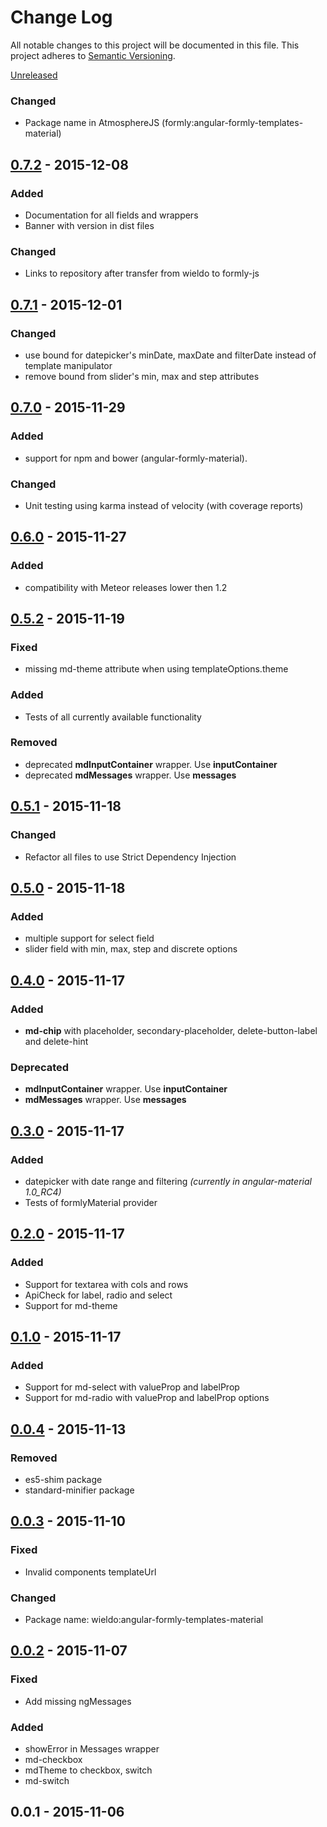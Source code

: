 Change Log
==========

All notable changes to this project will be documented in this file. This project adheres to [Semantic Versioning](http://semver.org/).

[Unreleased](https://github.com/wieldo/angular-formly-templates-material/compare/v0.7.2...HEAD)

### Changed

-	Package name in AtmosphereJS (formly:angular-formly-templates-material)

[0.7.2](https://github.com/wieldo/angular-formly-templates-material/compare/v0.7.1...v0.7.2) - 2015-12-08
---------------------------------------------------------------------------------------------------------

### Added

-	Documentation for all fields and wrappers
-	Banner with version in dist files

### Changed

-	Links to repository after transfer from wieldo to formly-js

[0.7.1](https://github.com/wieldo/angular-formly-templates-material/compare/v0.7.0...v0.7.1) - 2015-12-01
---------------------------------------------------------------------------------------------------------

### Changed

-	use bound for datepicker's minDate, maxDate and filterDate instead of template manipulator
-	remove bound from slider's min, max and step attributes

[0.7.0](https://github.com/wieldo/angular-formly-templates-material/compare/v0.6.0...v0.7.0) - 2015-11-29
---------------------------------------------------------------------------------------------------------

### Added

-	support for npm and bower (angular-formly-material).

### Changed

-	Unit testing using karma instead of velocity (with coverage reports)

[0.6.0](https://github.com/wieldo/angular-formly-templates-material/compare/v0.5.2...v0.6.0) - 2015-11-27
---------------------------------------------------------------------------------------------------------

### Added

-	compatibility with Meteor releases lower then 1.2

[0.5.2](https://github.com/wieldo/angular-formly-templates-material/compare/v0.5.1...v0.5.2) - 2015-11-19
---------------------------------------------------------------------------------------------------------

### Fixed

-	missing md-theme attribute when using templateOptions.theme

### Added

-	Tests of all currently available functionality

### Removed

-	deprecated **mdInputContainer** wrapper. Use **inputContainer**
-	deprecated **mdMessages** wrapper. Use **messages**

[0.5.1](https://github.com/wieldo/angular-formly-templates-material/compare/v0.5.0...v0.5.1) - 2015-11-18
---------------------------------------------------------------------------------------------------------

### Changed

-	Refactor all files to use Strict Dependency Injection

[0.5.0](https://github.com/wieldo/angular-formly-templates-material/compare/v0.4.0...v0.5.0) - 2015-11-18
---------------------------------------------------------------------------------------------------------

### Added

-	multiple support for select field
-	slider field with min, max, step and discrete options

[0.4.0](https://github.com/wieldo/angular-formly-templates-material/compare/v0.3.0...v0.4.0) - 2015-11-17
---------------------------------------------------------------------------------------------------------

### Added

-	**md-chip** with placeholder, secondary-placeholder, delete-button-label and delete-hint

### Deprecated

-	**mdInputContainer** wrapper. Use **inputContainer**
-	**mdMessages** wrapper. Use **messages**

[0.3.0](https://github.com/wieldo/angular-formly-templates-material/compare/v0.2.0...v0.3.0) - 2015-11-17
---------------------------------------------------------------------------------------------------------

### Added

-	datepicker with date range and filtering *(currently in angular-material 1.0_RC4)*
-	Tests of formlyMaterial provider

[0.2.0](https://github.com/wieldo/angular-formly-templates-material/compare/v0.1.0...v0.2.0) - 2015-11-17
---------------------------------------------------------------------------------------------------------

### Added

-	Support for textarea with cols and rows
-	ApiCheck for label, radio and select
-	Support for md-theme

[0.1.0](https://github.com/wieldo/angular-formly-templates-material/compare/v0.0.4...v0.1.0) - 2015-11-17
---------------------------------------------------------------------------------------------------------

### Added

-	Support for md-select with valueProp and labelProp
-	Support for md-radio with valueProp and labelProp options

[0.0.4](https://github.com/wieldo/angular-formly-templates-material/compare/v0.0.3...v0.0.4) - 2015-11-13
---------------------------------------------------------------------------------------------------------

### Removed

-	es5-shim package
-	standard-minifier package

[0.0.3](https://github.com/wieldo/angular-formly-templates-material/compare/v0.0.2...v0.0.3) - 2015-11-10
---------------------------------------------------------------------------------------------------------

### Fixed

-	Invalid components templateUrl

### Changed

-	Package name: wieldo:angular-formly-templates-material

[0.0.2](https://github.com/wieldo/angular-formly-templates-material/compare/v0.0.1...v0.0.2) - 2015-11-07
---------------------------------------------------------------------------------------------------------

### Fixed

-	Add missing ngMessages

### Added

-	showError in Messages wrapper
-	md-checkbox
-	mdTheme to checkbox, switch
-	md-switch

0.0.1 - 2015-11-06
------------------
